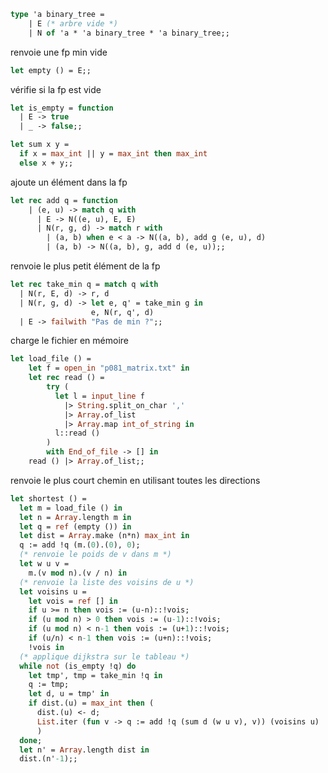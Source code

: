 ```ocaml
type 'a binary_tree =
    | E (* arbre vide *)
    | N of 'a * 'a binary_tree * 'a binary_tree;;

```

 renvoie une fp min vide  
```ocaml
let empty () = E;;

```

 vérifie si la fp est vide   
```ocaml
let is_empty = function
  | E -> true
  | _ -> false;;

let sum x y =
  if x = max_int || y = max_int then max_int
  else x + y;;

```

 ajoute un élément dans la fp   
```ocaml
let rec add q = function
    | (e, u) -> match q with
      | E -> N((e, u), E, E)
      | N(r, g, d) -> match r with
        | (a, b) when e < a -> N((a, b), add g (e, u), d)
        | (a, b) -> N((a, b), g, add d (e, u));;

```

 renvoie le plus petit élément de la fp   
```ocaml
let rec take_min q = match q with
  | N(r, E, d) -> r, d
  | N(r, g, d) -> let e, q' = take_min g in
                  e, N(r, q', d)
  | E -> failwith "Pas de min ?";;

```

 charge le fichier en mémoire   
```ocaml
let load_file () =
    let f = open_in "p081_matrix.txt" in
    let rec read () =
        try (
          let l = input_line f
            |> String.split_on_char ','
            |> Array.of_list
            |> Array.map int_of_string in
          l::read ()
        )
        with End_of_file -> [] in
    read () |> Array.of_list;;

```

 renvoie le plus court chemin en utilisant toutes les directions   
```ocaml
let shortest () =
  let m = load_file () in
  let n = Array.length m in
  let q = ref (empty ()) in
  let dist = Array.make (n*n) max_int in
  q := add !q (m.(0).(0), 0);
  (* renvoie le poids de v dans m *)
  let w u v =
    m.(v mod n).(v / n) in
  (* renvoie la liste des voisins de u *)
  let voisins u =
    let vois = ref [] in
    if u >= n then vois := (u-n)::!vois;
    if (u mod n) > 0 then vois := (u-1)::!vois;
    if (u mod n) < n-1 then vois := (u+1)::!vois;
    if (u/n) < n-1 then vois := (u+n)::!vois;
    !vois in
  (* applique dijkstra sur le tableau *)
  while not (is_empty !q) do
    let tmp', tmp = take_min !q in
    q := tmp;
    let d, u = tmp' in
    if dist.(u) = max_int then (
      dist.(u) <- d;
      List.iter (fun v -> q := add !q (sum d (w u v), v)) (voisins u)
      )
  done;
  let n' = Array.length dist in
  dist.(n'-1);;

```
